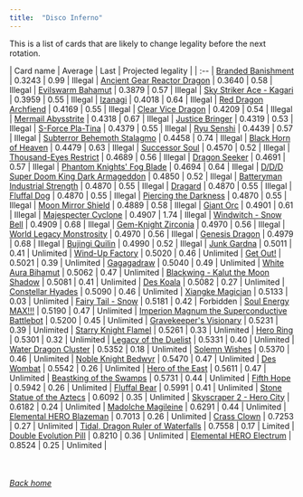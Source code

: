 ```yaml
---
title:  "Disco Inferno"
---
```


This is a list of cards that are likely to change legality before the next rotation.

| Card name | Average | Last | Projected legality |
| :-- |
[Branded Banishment](https://db.ygoprodeck.com/card/?search=Branded%20Banishment) | 0.3243 | 0.99 | Illegal |
[Ancient Gear Reactor Dragon](https://db.ygoprodeck.com/card/?search=Ancient%20Gear%20Reactor%20Dragon) | 0.3640 | 0.58 | Illegal |
[Evilswarm Bahamut](https://db.ygoprodeck.com/card/?search=Evilswarm%20Bahamut) | 0.3879 | 0.57 | Illegal |
[Sky Striker Ace - Kagari](https://db.ygoprodeck.com/card/?search=Sky%20Striker%20Ace%20-%20Kagari) | 0.3959 | 0.55 | Illegal |
[Izanagi](https://db.ygoprodeck.com/card/?search=Izanagi) | 0.4018 | 0.64 | Illegal |
[Red Dragon Archfiend](https://db.ygoprodeck.com/card/?search=Red%20Dragon%20Archfiend) | 0.4169 | 0.55 | Illegal |
[Clear Vice Dragon](https://db.ygoprodeck.com/card/?search=Clear%20Vice%20Dragon) | 0.4209 | 0.54 | Illegal |
[Mermail Abysstrite](https://db.ygoprodeck.com/card/?search=Mermail%20Abysstrite) | 0.4318 | 0.67 | Illegal |
[Justice Bringer](https://db.ygoprodeck.com/card/?search=Justice%20Bringer) | 0.4319 | 0.53 | Illegal |
[S-Force Pla-Tina](https://db.ygoprodeck.com/card/?search=S-Force%20Pla-Tina) | 0.4379 | 0.55 | Illegal |
[Ryu Senshi](https://db.ygoprodeck.com/card/?search=Ryu%20Senshi) | 0.4439 | 0.57 | Illegal |
[Subterror Behemoth Stalagmo](https://db.ygoprodeck.com/card/?search=Subterror%20Behemoth%20Stalagmo) | 0.4458 | 0.74 | Illegal |
[Black Horn of Heaven](https://db.ygoprodeck.com/card/?search=Black%20Horn%20of%20Heaven) | 0.4479 | 0.63 | Illegal |
[Successor Soul](https://db.ygoprodeck.com/card/?search=Successor%20Soul) | 0.4570 | 0.52 | Illegal |
[Thousand-Eyes Restrict](https://db.ygoprodeck.com/card/?search=Thousand-Eyes%20Restrict) | 0.4689 | 0.56 | Illegal |
[Dragon Seeker](https://db.ygoprodeck.com/card/?search=Dragon%20Seeker) | 0.4691 | 0.57 | Illegal |
[Phantom Knights' Fog Blade](https://db.ygoprodeck.com/card/?search=Phantom%20Knights'%20Fog%20Blade) | 0.4694 | 0.64 | Illegal |
[D/D/D Super Doom King Dark Armageddon](https://db.ygoprodeck.com/card/?search=D/D/D%20Super%20Doom%20King%20Dark%20Armageddon) | 0.4850 | 0.52 | Illegal |
[Batteryman Industrial Strength](https://db.ygoprodeck.com/card/?search=Batteryman%20Industrial%20Strength) | 0.4870 | 0.55 | Illegal |
[Dragard](https://db.ygoprodeck.com/card/?search=Dragard) | 0.4870 | 0.55 | Illegal |
[Fluffal Dog](https://db.ygoprodeck.com/card/?search=Fluffal%20Dog) | 0.4870 | 0.55 | Illegal |
[Piercing the Darkness](https://db.ygoprodeck.com/card/?search=Piercing%20the%20Darkness) | 0.4870 | 0.55 | Illegal |
[Moon Mirror Shield](https://db.ygoprodeck.com/card/?search=Moon%20Mirror%20Shield) | 0.4889 | 0.58 | Illegal |
[Giant Orc](https://db.ygoprodeck.com/card/?search=Giant%20Orc) | 0.4901 | 0.61 | Illegal |
[Majespecter Cyclone](https://db.ygoprodeck.com/card/?search=Majespecter%20Cyclone) | 0.4907 | 1.74 | Illegal |
[Windwitch - Snow Bell](https://db.ygoprodeck.com/card/?search=Windwitch%20-%20Snow%20Bell) | 0.4909 | 0.68 | Illegal |
[Gem-Knight Zirconia](https://db.ygoprodeck.com/card/?search=Gem-Knight%20Zirconia) | 0.4970 | 0.56 | Illegal |
[World Legacy Monstrosity](https://db.ygoprodeck.com/card/?search=World%20Legacy%20Monstrosity) | 0.4970 | 0.56 | Illegal |
[Genesis Dragon](https://db.ygoprodeck.com/card/?search=Genesis%20Dragon) | 0.4979 | 0.68 | Illegal |
[Bujingi Quilin](https://db.ygoprodeck.com/card/?search=Bujingi%20Quilin) | 0.4990 | 0.52 | Illegal |
[Junk Gardna](https://db.ygoprodeck.com/card/?search=Junk%20Gardna) | 0.5011 | 0.41 | Unlimited |
[Wind-Up Factory](https://db.ygoprodeck.com/card/?search=Wind-Up%20Factory) | 0.5020 | 0.46 | Unlimited |
[Get Out!](https://db.ygoprodeck.com/card/?search=Get%20Out!) | 0.5021 | 0.39 | Unlimited |
[Gagagadraw](https://db.ygoprodeck.com/card/?search=Gagagadraw) | 0.5040 | 0.49 | Unlimited |
[White Aura Bihamut](https://db.ygoprodeck.com/card/?search=White%20Aura%20Bihamut) | 0.5062 | 0.47 | Unlimited |
[Blackwing - Kalut the Moon Shadow](https://db.ygoprodeck.com/card/?search=Blackwing%20-%20Kalut%20the%20Moon%20Shadow) | 0.5081 | 0.41 | Unlimited |
[Des Koala](https://db.ygoprodeck.com/card/?search=Des%20Koala) | 0.5082 | 0.27 | Unlimited |
[Constellar Hyades](https://db.ygoprodeck.com/card/?search=Constellar%20Hyades) | 0.5090 | 0.46 | Unlimited |
[Xiangke Magician](https://db.ygoprodeck.com/card/?search=Xiangke%20Magician) | 0.5133 | 0.03 | Unlimited |
[Fairy Tail - Snow](https://db.ygoprodeck.com/card/?search=Fairy%20Tail%20-%20Snow) | 0.5181 | 0.42 | Forbidden |
[Soul Energy MAX!!!](https://db.ygoprodeck.com/card/?search=Soul%20Energy%20MAX!!!) | 0.5190 | 0.47 | Unlimited |
[Imperion Magnum the Superconductive Battlebot](https://db.ygoprodeck.com/card/?search=Imperion%20Magnum%20the%20Superconductive%20Battlebot) | 0.5200 | 0.45 | Unlimited |
[Gravekeeper's Visionary](https://db.ygoprodeck.com/card/?search=Gravekeeper's%20Visionary) | 0.5231 | 0.39 | Unlimited |
[Starry Knight Flamel](https://db.ygoprodeck.com/card/?search=Starry%20Knight%20Flamel) | 0.5261 | 0.33 | Unlimited |
[Hero Ring](https://db.ygoprodeck.com/card/?search=Hero%20Ring) | 0.5301 | 0.32 | Unlimited |
[Legacy of the Duelist](https://db.ygoprodeck.com/card/?search=Legacy%20of%20the%20Duelist) | 0.5331 | 0.40 | Unlimited |
[Water Dragon Cluster](https://db.ygoprodeck.com/card/?search=Water%20Dragon%20Cluster) | 0.5352 | 0.18 | Unlimited |
[Solemn Wishes](https://db.ygoprodeck.com/card/?search=Solemn%20Wishes) | 0.5370 | 0.46 | Unlimited |
[Noble Knight Bedwyr](https://db.ygoprodeck.com/card/?search=Noble%20Knight%20Bedwyr) | 0.5470 | 0.47 | Unlimited |
[Des Wombat](https://db.ygoprodeck.com/card/?search=Des%20Wombat) | 0.5542 | 0.26 | Unlimited |
[Hero of the East](https://db.ygoprodeck.com/card/?search=Hero%20of%20the%20East) | 0.5611 | 0.47 | Unlimited |
[Beastking of the Swamps](https://db.ygoprodeck.com/card/?search=Beastking%20of%20the%20Swamps) | 0.5731 | 0.44 | Unlimited |
[Fifth Hope](https://db.ygoprodeck.com/card/?search=Fifth%20Hope) | 0.5942 | 0.26 | Unlimited |
[Fluffal Bear](https://db.ygoprodeck.com/card/?search=Fluffal%20Bear) | 0.5991 | 0.41 | Unlimited |
[Stone Statue of the Aztecs](https://db.ygoprodeck.com/card/?search=Stone%20Statue%20of%20the%20Aztecs) | 0.6092 | 0.35 | Unlimited |
[Skyscraper 2 - Hero City](https://db.ygoprodeck.com/card/?search=Skyscraper%202%20-%20Hero%20City) | 0.6182 | 0.24 | Unlimited |
[Madolche Magileine](https://db.ygoprodeck.com/card/?search=Madolche%20Magileine) | 0.6291 | 0.44 | Unlimited |
[Elemental HERO Blazeman](https://db.ygoprodeck.com/card/?search=Elemental%20HERO%20Blazeman) | 0.7013 | 0.26 | Unlimited |
[Crass Clown](https://db.ygoprodeck.com/card/?search=Crass%20Clown) | 0.7253 | 0.27 | Unlimited |
[Tidal, Dragon Ruler of Waterfalls](https://db.ygoprodeck.com/card/?search=Tidal,%20Dragon%20Ruler%20of%20Waterfalls) | 0.7558 | 0.17 | Limited |
[Double Evolution Pill](https://db.ygoprodeck.com/card/?search=Double%20Evolution%20Pill) | 0.8210 | 0.36 | Unlimited |
[Elemental HERO Electrum](https://db.ygoprodeck.com/card/?search=Elemental%20HERO%20Electrum) | 0.8524 | 0.25 | Unlimited |

<br>

###### [Back home](index)